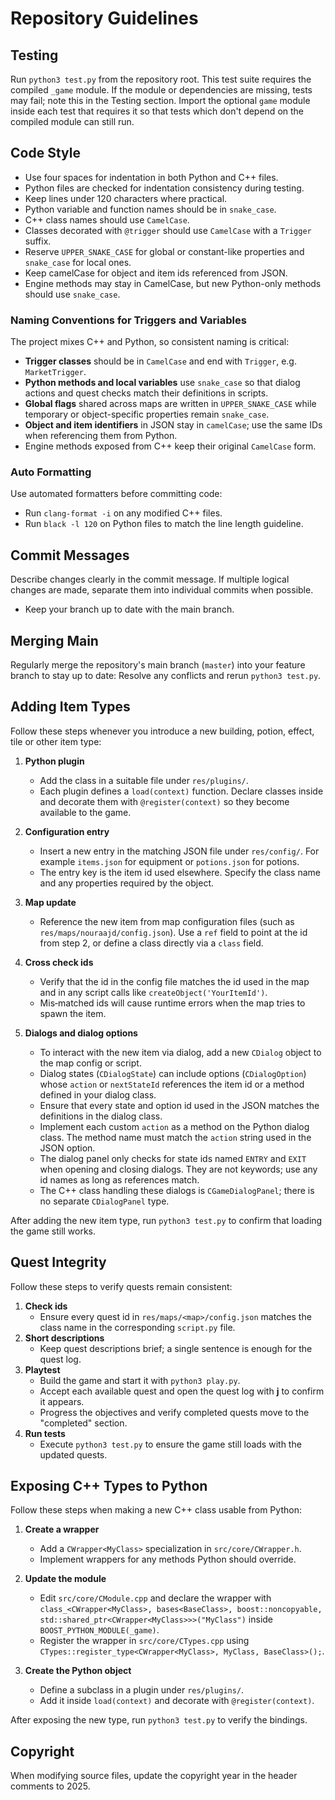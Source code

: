 # Repository Guidelines

## Testing
Run `python3 test.py` from the repository root.
This test suite requires the compiled `_game` module.
If the module or dependencies are missing, tests may fail; note this in the
Testing section. Import the optional `game` module inside each test that
requires it so that tests which don't depend on the compiled module can still
run.

## Code Style
- Use four spaces for indentation in both Python and C++ files.
- Python files are checked for indentation consistency during testing.
- Keep lines under 120 characters where practical.
- Python variable and function names should be in `snake_case`.
- C++ class names should use `CamelCase`.
- Classes decorated with `@trigger` should use `CamelCase` with a `Trigger` suffix.
- Reserve `UPPER_SNAKE_CASE` for global or constant-like properties and `snake_case` for local ones.
- Keep camelCase for object and item ids referenced from JSON.
- Engine methods may stay in CamelCase, but new Python-only methods should use `snake_case`.

### Naming Conventions for Triggers and Variables
The project mixes C++ and Python, so consistent naming is critical:

- **Trigger classes** should be in `CamelCase` and end with `Trigger`, e.g. `MarketTrigger`.
- **Python methods and local variables** use `snake_case` so that dialog actions
  and quest checks match their definitions in scripts.
- **Global flags** shared across maps are written in `UPPER_SNAKE_CASE` while
  temporary or object-specific properties remain `snake_case`.
- **Object and item identifiers** in JSON stay in `camelCase`; use the same
  IDs when referencing them from Python.
- Engine methods exposed from C++ keep their original `CamelCase` form.

### Auto Formatting
Use automated formatters before committing code:
- Run `clang-format -i` on any modified C++ files.
- Run `black -l 120` on Python files to match the line length guideline.

## Commit Messages
Describe changes clearly in the commit message.
If multiple logical changes are made, separate them into individual commits when
possible.
- Keep your branch up to date with the main branch.


## Merging Main
Regularly merge the repository's main branch (`master`) into your feature branch to
stay up to date:
Resolve any conflicts and rerun `python3 test.py`.

## Adding Item Types
Follow these steps whenever you introduce a new building, potion, effect, tile or other item type:

1. **Python plugin**
    - Add the class in a suitable file under `res/plugins/`.
    - Each plugin defines a `load(context)` function.
      Declare classes inside and decorate them with `@register(context)` so they
      become available to the game.

2. **Configuration entry**
    - Insert a new entry in the matching JSON file under `res/config/`.
      For example `items.json` for equipment or `potions.json` for potions.
    - The entry key is the item id used elsewhere.
      Specify the class name and any properties required by the object.

3. **Map update**
    - Reference the new item from map configuration files
      (such as `res/maps/nouraajd/config.json`).
      Use a `ref` field to point at the id from step 2, or define a class
      directly via a `class` field.

4. **Cross check ids**
    - Verify that the id in the config file matches the id used in the map and in
      any script calls like `createObject('YourItemId')`.
    - Mis‑matched ids will cause runtime errors when the map tries to spawn the item.

5. **Dialogs and dialog options**
    - To interact with the new item via dialog, add a new `CDialog` object to the
      map config or script.
    - Dialog states (`CDialogState`) can include options (`CDialogOption`) whose
      `action` or `nextStateId` references the item id or a method defined in
      your dialog class.
    - Ensure that every state and option id used in the JSON matches the definitions in the dialog class.
    - Implement each custom `action` as a method on the Python dialog class.
      The method name must match the `action` string used in the JSON option.
    - The dialog panel only checks for state ids named `ENTRY` and `EXIT` when
      opening and closing dialogs. They are not keywords; use any id names as
      long as references match.
    - The C++ class handling these dialogs is `CGameDialogPanel`; there is no
      separate `CDialogPanel` type.

After adding the new item type, run `python3 test.py` to confirm that loading the game still works.

## Quest Integrity
Follow these steps to verify quests remain consistent:

1. **Check ids**
    - Ensure every quest id in `res/maps/<map>/config.json` matches the
      class name in the corresponding `script.py` file.
2. **Short descriptions**
    - Keep quest descriptions brief; a single sentence is enough for the quest log.
3. **Playtest**
    - Build the game and start it with `python3 play.py`.
    - Accept each available quest and open the quest log with **j** to
      confirm it appears.
    - Progress the objectives and verify completed quests move to the
      "completed" section.
4. **Run tests**
    - Execute `python3 test.py` to ensure the game still loads with the
      updated quests.

## Exposing C++ Types to Python
Follow these steps when making a new C++ class usable from Python:

1. **Create a wrapper**
    - Add a `CWrapper<MyClass>` specialization in `src/core/CWrapper.h`.
    - Implement wrappers for any methods Python should override.

2. **Update the module**
    - Edit `src/core/CModule.cpp` and declare the wrapper with
      `class_<CWrapper<MyClass>, bases<BaseClass>, boost::noncopyable,
      std::shared_ptr<CWrapper<MyClass>>>("MyClass")` inside
      `BOOST_PYTHON_MODULE(_game)`.
    - Register the wrapper in `src/core/CTypes.cpp` using
      `CTypes::register_type<CWrapper<MyClass>, MyClass, BaseClass>();`.

3. **Create the Python object**
    - Define a subclass in a plugin under `res/plugins/`.
    - Add it inside `load(context)` and decorate with `@register(context)`.

After exposing the new type, run `python3 test.py` to verify the bindings.

## Copyright
When modifying source files, update the copyright year in
the header comments to 2025.
